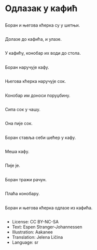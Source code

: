 # Одлазак у кафић

##
Боран и његова кћерка су у шетњи.

##
Долазе до кафића, и улазе.

##
У кафићу, конобар их води до стола.

##
Боран наручује кафу.

##
Његова кћерка наручује сок.

##
Конобар им доноси поруџбину.

##
Сипа сок у чашу.

##
Она пије сок.

##
Боран ставља себи шећер у кафу.

##
Меша кафу.

##
Пије је.

##
Боран тражи рачун.

##
Плаћа конобару.

##
Боран и његова кћерка одлазе из кафића.

##
* License: CC BY-NC-SA
* Text: Espen Stranger-Johannessen
* Illustration: Aakanee
* Translation: Jelena Ličina
* Language: sr
